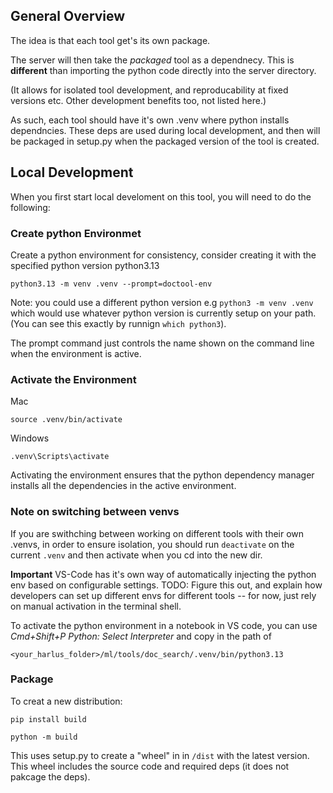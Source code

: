 ## General Overview

The idea is that each tool get's its own package.

The server will then take the _packaged_ tool as a dependnecy. This is **different** than importing the python code directly into the server directory.

(It allows for isolated tool development, and reproducability at fixed versions etc. Other development benefits too, not listed here.)

As such, each tool should have it's own .venv where python installs dependncies. These deps are used during local development, and then will be packaged in setup.py when the packaged version of the tool is created.

## Local Development

When you first start local develoment on this tool, you will need to do the following:

### Create python Environmet

Create a python environment for consistency, consider creating it with the specified python version python3.13

```
python3.13 -m venv .venv --prompt=doctool-env
```

Note: you could use a different python version e.g `python3 -m venv .venv` which would use whatever python version is currently setup on your path. (You can see this exactly by runnign `which python3`).

The prompt command just controls the name shown on the command line when the environment is active.

### Activate the Environment

Mac

```
source .venv/bin/activate
```

Windows

```
.venv\Scripts\activate
```

Activating the environment ensures that the python dependency manager installs all the dependencies in the active environment.

### Note on switching between venvs

If you are swithching between working on different tools with their own .venvs, in order to ensure isolation, you should run `deactivate` on the current `.venv` and then activate when you cd into the new dir.

**Important** VS-Code has it's own way of automatically injecting the python env based on configurable settings. TODO: Figure this out, and explain how developers can set up different envs for different tools -- for now, just rely on manual activation in the terminal shell.

To activate the python environment in a notebook in VS code, you can use _Cmd+Shift+P_ _Python: Select Interpreter_ and copy in the path of

```
<your_harlus_folder>/ml/tools/doc_search/.venv/bin/python3.13
```

### Package

To creat a new distribution:

```
pip install build
```

```
python -m build
```

This uses setup.py to create a "wheel" in in `/dist` with the latest version. This wheel includes the source code and required deps (it does not pakcage the deps).

